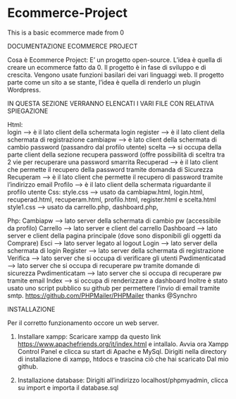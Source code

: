 # Ecommerce-Project
This is a basic ecommerce made from 0


DOCUMENTAZIONE ECOMMERCE PROJECT

Cosa è Ecommerce Project: 
			E’ un progetto open-source. L’idea è quella di creare un ecommerce fatto da 0.
			Il progetto è in fase di sviluppo e di crescita. Vengono usate funzioni basilari dei vari 
			linguaggi web.
			Il progetto parte come un sito a se stante, l’idea è quella di renderlo un plugin
      Wordpress.


IN QUESTA SEZIONE VERRANNO ELENCATI I VARI FILE CON RELATIVA SPIEGAZIONE

Html:	
	login -->  è il lato client della schermata login
	register --> è il lato client della schermata di registrazione
	cambiapw --> è lato client della schermata di cambio password (passandro dal profilo utente)
	scelta --> si occupa della parte client della sezione recupera password (offre possibilità di sceltra tra 
		   2 vie per recuperare una password smarrita
	Recuperad --> è il lato client  che permette il recupero della password tramite domanda di
      Sicurezza
	Recuperam --> è il lato client che permette il recupero di password tramite l’indirizzo email
	Profilo --> è il lato client della schermata riguardante il profilo utente
Css:
	style.css --> usato da cambiapw.html, login.html, recuperad.html, recuperam.html, profilo.html,
        register.html e scelta.html
	style1.css --> usato da carrello.php, dashboard.php, 




Php: 
	Cambiapw  --> lato server della schermata di cambio pw (accessibile da profilo)
	Carrello --> lato server e client del carrello 
	Dashboard --> lato server e client della pagina principale (dove sono disponibili gli oggetti da
           Comprare)
	Esci --> lato server legato al logout 
	Login --> lato server della schermata di login
	Register --> lato server della schermata di registrazione
	Verifica --> lato server che si occupa di verificare gli utenti
	Pwdimenticatad --> lato server che si occupa di recuperare pw tramite domande di sicurezza
	Pwdimenticatam --> lato server che si occupa di recuperare pw tramite email
	Index --> si occupa di renderizzare a dashboard
Inoltre è stato usato uno script pubblico su github per permettere l’invio di email tramite smtp.
  https://github.com/PHPMailer/PHPMailer     thanks @Synchro

INSTALLAZIONE
	 
Per il corretto funzionamento occore un web server.

1. Installare xampp:
  	Scaricare xampp da questo link https://www.apachefriends.org/it/index.html  e intallalo.
	Avvia ora Xampp Control Panel e clicca su start di Apache e MySql.
	Dirigiti nella directory di installazione di xampp, htdocs e trascina ciò che hai scaricato
	Dal mio github.

2. Installazione database:
Dirigiti all’indirizzo localhost/phpmyadmin, clicca su import e importa il database.sql




	


